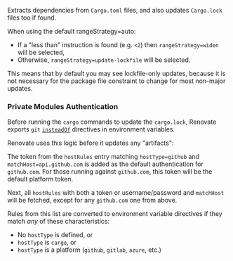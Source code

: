 Extracts dependencies from `Cargo.toml` files, and also updates `Cargo.lock` files too if found.

When using the default rangeStrategy=auto:

- If a "less than" instruction is found (e.g. `<2`) then `rangeStrategy=widen` will be selected,
- Otherwise, `rangeStrategy=update-lockfile` will be selected.

This means that by default you may see lockfile-only updates, because it is not necessary for the package file constraint to change for most non-major updates.

### Private Modules Authentication

Before running the `cargo` commands to update the `cargo.lock`, Renovate exports `git` [`insteadOf`](https://git-scm.com/docs/git-config#Documentation/git-config.txt-urlltbasegtinsteadOf) directives in environment variables.

Renovate uses this logic before it updates any "artifacts":

The token from the `hostRules` entry matching `hostType=github` and `matchHost=api.github.com` is added as the default authentication for `github.com`.
For those running against `github.com`, this token will be the default platform token.

Next, all `hostRules` with both a token or username/password and `matchHost` will be fetched, except for any `github.com` one from above.

Rules from this list are converted to environment variable directives if they match _any_ of these characteristics:

- No `hostType` is defined, or
- `hostType` is `cargo`, or
- `hostType` is a platform (`github`, `gitlab`, `azure`, etc.)
